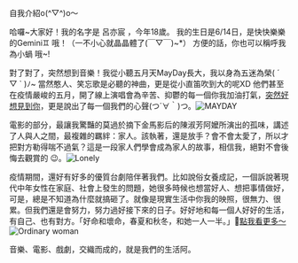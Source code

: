 



自我介紹o(^▽^)o～

哈囉~大家好！我的名字是 呂亦宸 ，今年18歲。 我的生日是6/14日，是快快樂樂的Gemini♊  哦！（一不小心就晶晶體了(￣▽￣)~*） 方便的話，你也可以稱呼我為小蝸 哦~!

對了對了，突然想到音樂！我從小聽五月天MayDay長大，我以身為五迷為榮( ´ ▽ ` )ﾉ~ 當然憨人、笑忘歌是必聽的神曲，更是從小直笛吹到大的呢XD 他們甚至在疫情嚴峻的五月，開了線上演唱會為辛苦、抑鬱的每一個你我加油打氣，[突然好想見到你](https://www.google.com/url?sa=i&url=https%3A%2F%2Fwww.youtube.com%2Fwatch%3Fv%3DeIib9hh2UCE&psig=AOvVaw3IEsqNBs1lbSOuEsIPtZJH&ust=1633784381636000&source=images&cd=vfe&ved=0CAsQjRxqFwoTCOiv75_vuvMCFQAAAAAdAAAAABAo)，更是說出了每一個我們的心聲(つ´∀｀)つ。![MAYDAY](https://user-images.githubusercontent.com/90023869/136564831-9f9732c6-9efc-4953-ad72-ad793f84dfa8.PNG)


電影的部分，最讓我驚豔的莫過於摘下金馬影后的陳淑芳阿嬤所演出的孤味，講述了人與人之間，最複雜的羈絆：家人。該執著，還是放手？會不會太愛了，所以才把對方勒得喘不過氣？這是一段家人們學會成為家人的故事，相信我，絕對不會後悔去觀賞的 😉。![Lonely](https://user-images.githubusercontent.com/90023869/136564524-8f28108a-f452-410f-a23f-385574488251.png)



疫情期間，還好有好多的優質台劇陪伴著我們。比如說俗女養成記，一個訴說著現代中年女性在家庭、社會上發生的問題，她很多時候也想當好人、想把事情做好，可是，總是不知道為什麼就搞砸了。就像是現實生活中你我的映照，很無力、很累。但我們還是會努力，努力過好接下來的日子。好好地和每一個人好好的生活，有自己、也有對方。「好命和壞命，春夏和秋冬，和她一人一半。」🤗[點我看更多～](https://www.beauty321.com/post/43779) ![Ordinary woman](https://user-images.githubusercontent.com/90023869/136564762-7a8c554b-ed6a-4234-9d9e-b29655e97c23.png)


音樂、電影、戲劇，交織而成的，就是我們的生活阿。

